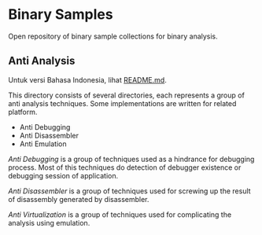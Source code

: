 # Binary Samples

Open repository of binary sample collections for binary analysis.

## Anti Analysis

Untuk versi Bahasa Indonesia, lihat [README.md](README.md).

This directory consists of several directories, each represents a group of anti analysis techniques. Some implementations are written for related platform.

- Anti Debugging
- Anti Disassembler
- Anti Emulation

_Anti Debugging_ is a group of techniques used as a hindrance for debugging process. Most of this techniques do detection of debugger existence or debugging session of application.

_Anti Disassembler_ is a group of techniques used for screwing up the result of disassembly generated by disassembler. 

_Anti Virtualization_ is a group of techniques used for complicating the analysis using emulation.